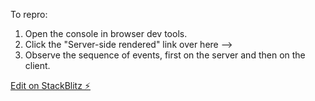To repro:

1. Open the console in browser dev tools.
2. Click the "Server-side rendered" link over here -->
3. Observe the sequence of events, first on the server and then on the client.


[Edit on StackBlitz ⚡️](https://stackblitz.com/edit/salesforce-lwc-yh8fqt)